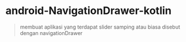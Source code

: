 # android-NavigationDrawer-kotlin
> membuat aplikasi yang terdapat slider samping atau biasa disebut dengan navigationDrawer
